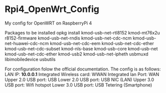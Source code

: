 # Rpi4_OpenWrt_Config
My config for OpenWRT on RaspberryPi 4

Packages to be installed
opkg install kmod-usb-net-rtl8152 kmod-mt76x2u r8152-firmware kmod-usb-net-rndis kmod-usb-net-cdc-ncm kmod-usb-net-huawei-cdc-ncm kmod-usb-net-cdc-eem kmod-usb-net-cdc-ether kmod-usb-net-cdc-subset kmod-nls-base kmod-usb-core kmod-usb-net kmod-usb-net-cdc-ether kmod-usb2 kmod-usb-net-ipheth usbmuxd libimobiledevice usbutils

For configuration folow the official documentation.
The config is as follows:
LAN IP: **10.0.0.1**
Integrated Wireless card: WWAN
Integrated lan Port: WAN
Upper 2.0 USB port: USB
Lower 2.0 USB port: USB NIC (LAN)
Upper 3.0 USB port: Wifi hotspot
Lower 3.0 USB port: USB Tetering (Smartphone)

